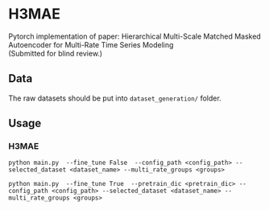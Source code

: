 # H3MAE
Pytorch implementation of paper:  Hierarchical Multi-Scale Matched Masked Autoencoder for Multi-Rate Time Series Modeling  
(Submitted for blind review.)

## Data
The raw datasets should be put into `dataset_generation/` folder.

## Usage
### H3MAE

```Pre-train H3MAE
python main.py  --fine_tune False  --config_path <config_path> --selected_dataset <dataset_name> --multi_rate_groups <groups> 
```
```Fine-tune H3MAE
python main.py  --fine_tune True  --pretrain_dic <pretrain_dic> --config_path <config_path> --selected_dataset <dataset_name> --multi_rate_groups <groups>
```
